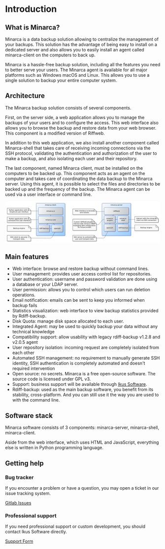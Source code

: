 # Introduction

## What is Minarca?

Minarca is a data backup solution allowing to centralize the management of your backups. This solution has the advantage of being easy to install on a dedicated server and also allows you to easily install an agent called minarca-client on the computers to back up. 

Minarca is a hassle-free backup solution, including all the features you need to better serve your users. The Minarca agent is available for all major platforms such as Windows macOS and Linux. This allows you to use a single solution to backup your entire computer system.

## Architecture

The Minarca backup solution consists of several components.

First, on the server side, a web application allows you to manage the backups of your users and to configure the access. This web interface also allows you to browse the backup and restore data from your web browser. This component is a modified version of Riffweb.

In addition to this web application, we also install another component called Minarca-shell that takes care of receiving incoming connections via the SSH protocol, validating the authentication and authorization of the user to make a backup, and also isolating each user and their repository.

The last component, named Minarca client, must be installed on the computers to be backed up. This component acts as an agent on the computer and takes care of coordinating the data backup to the Minarca server. Using this agent, it is possible to select the files and directories to be backed up and the frequency of the backup.  The Minarca agent can be used via a user interface or command line.

![Minarca Architecture overview](architecture-overview.png)

## Main features

* Web interface: browse and restore backup without command lines.
* User management: provides user access control list for repositories.
* User authentication: username and password validation are done using a database or your LDAP server.
* User permission: allows you to control which users can run deletion operations.
* Email notification: emails can be sent to keep you informed when backup fails
* Statistics visualization: web interface to view backup statistics provided by Rdiff-backup.
* Disk Quota: manage disk space allocated to each user.
* Integrated Agent: may be used to quickly backup your data without any technical knowledge
* Compatibility support: allow usability with legacy rdiff-backup v1.2.8 and v2.0.5 agent
* User repository isolation: incoming request are completely isolated from each other
* Automated SSH management: no requirement to manually generate SSH identity, SSH authentication is completely automated and doesn't required intervention
* Open source: no secrets. Minarca is a free open-source software. The source code is licensed under GPL v3.
* Support: business support will be available through [Ikus Software](https://ikus-soft.com).
* Rdiff-backup: used as the main backup software, you benefit from its stability, cross-platform. And you can still use it the way you are used to with the command line.

## Software stack

Minarca software consists of 3 components: minarca-server, minarca-shell, minarca-client.

Aside from the web interface, which uses HTML and JavaScript, everything else is written in Python programming language.

## Getting help

### Bug tracker

If you encounter a problem or have a question, you may open a ticket in our issue tracking system.

[Gitlab Issues](https://gitlab.com/ikus-soft/minarca/-/issues)

### Professional support

If you need professional support or custom development, you should contact Ikus Software directly.

[Support Form](https://minarca.org/contactus)

